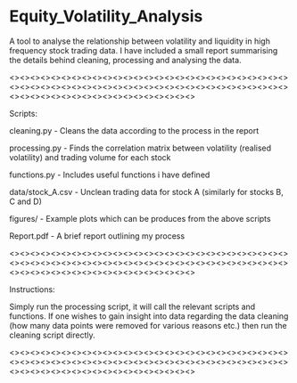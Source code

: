 # Equity_Volatility_Analysis
A tool to analyse the relationship between volatility and liquidity in high frequency stock trading data. I have included a small report summarising 
the details behind cleaning, processing and analysing the data. 

<><><><><><><><><><><><><><><><><><><><><><><><><><><><><><><><><><><><><><><><><><><><><><><><><><><><><><><><><><><><><><><><><><><><><><><><>

Scripts:

cleaning.py - Cleans the data according to the process in the report

processing.py - Finds the correlation matrix between volatility (realised volatility) and trading volume for each stock

functions.py - Includes useful functions i have defined

data/stock_A.csv - Unclean trading data for stock A (similarly for stocks B, C and D)

figures/ - Example plots which can be produces from the above scripts

Report.pdf - A brief report outlining my process

<><><><><><><><><><><><><><><><><><><><><><><><><><><><><><><><><><><><><><><><><><><><><><><><><><><><><><><><><><><><><><><><><><><><><><><><>

Instructions:

Simply run the processing script, it will call the relevant scripts and functions. If one wishes to gain insight into data regarding the data
cleaning (how many data points were removed for various reasons etc.) then run the cleaning script directly. 

<><><><><><><><><><><><><><><><><><><><><><><><><><><><><><><><><><><><><><><><><><><><><><><><><><><><><><><><><><><><><><><><><><><><><><><><>

